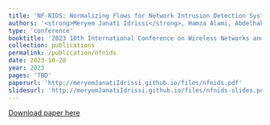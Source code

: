 ```yaml
---
title: 'NF-NIDS: Normalizing Flows for Network Intrusion Detection Systems'
authors: '<strong>Meryem Janati Idrissi</strong>, Hamza Alami, Abdelhak Bouayad and Ismail Berrada'
type: 'conference'
booktitle: '2023 10th International Conference on Wireless Networks and Mobile Communications (WINCOM)'
collection: publications
permalink: /publication/nfnids
date: 2023-10-28
year: 2023
pages: 'TBD'
paperurl: 'http://meryemJanatiIdrissi.github.io/files/nfnids.pdf'
slidesurl: 'http://meryemJanatiIdrissi.github.io/files/nfnids-slides.pdf'
---
```


[Download paper here](http://meryemJanatiIdrissi.github.io/files/nfnids.pdf)